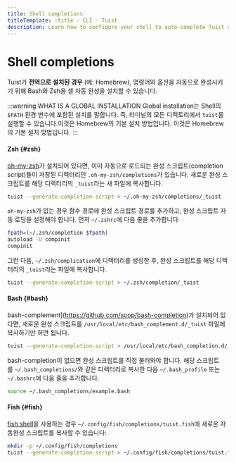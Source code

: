 ```yaml
---
title: Shell completions
titleTemplate: :title · CLI · Tuist
description: Learn how to configure your shell to auto-complete Tuist commands.
---
```


# Shell completions

Tuist가 **전역으로 설치된 경우** (예: Homebrew),
명령어와 옵션을 자동으로 완성시키기 위해 Bash와 Zsh용 셀 자동 완성을 설치할 수 있습니다.

:::warning WHAT IS A GLOBAL INSTALLATION
Global installation는 Shell의 `$PATH` 환경 변수에 포함된 설치를 말합니다. 즉, 터미널의 모든 디렉토리에서 `tuist`를 실행할 수 있습니다.이것은 Homebrew의 기본 설치 방법입니다. 이것은 Homebrew의 기본 설치 방법입니다.
:::

#### Zsh {#zsh}

[oh-my-zsh](https://ohmyz.sh)가 설치되어 있다면, 이미 자동으로 로드되는 완성 스크립트(completion script)들이 저장된 디렉터리인 `.oh-my-zsh/completions`가 있습니다. 새로운 완성 스크립트를 해당 디렉터리의 `_tuist`라는 새 파일에 복사합니다.

```bash
tuist --generate-completion-script > ~/.oh-my-zsh/completions/_tuist
```

`oh-my-zsh`가 없는 경우 함수 경로에 완성 스크립트 경로를 추가하고, 완성 스크립트 자동 로딩을 설정해야 합니다. 먼저 `~/.zshrc`에 다음 줄을 추가합니다

```bash
fpath=(~/.zsh/completion $fpath)
autoload -U compinit
compinit
```

그런 다음, `~/.zsh/complication`에 디렉터리를 생성한 후, 완성 스크립트를 해당 디렉터리의 `_tuist`라는 파일에 복사합니다.

```bash
tuist --generate-completion-script > ~/.zsh/completion/_tuist
```

#### Bash {#bash}

bash-complement](https://github.com/scop/bash-completion)가 설치되어 있다면, 새로운 완성 스크립트를 `/usr/local/etc/bash_complement.d/_tuist` 파일에 복사하기만 하면 됩니다.

```bash
tuist --generate-completion-script > /usr/local/etc/bash_completion.d/_tuist
```

bash-completion이 없으면 완성 스크립트를 직접 불러와야 합니다. 해당 스크립트를 `~/.bash_completions/`와 같은 디렉터리로 복사한 다음 `~/.bash_profile` 또는 `~/.bashrc`에 다음 줄을 추가합니다.

```bash
source ~/.bash_completions/example.bash
```

#### Fish {#fish}

[fish shell](https://fishshell.com)을 사용하는 경우 `~/.config/fish/completions/tuist.fish`에 새로운 자동완성 스크립트를 복사할 수 있습니다:

```bash
mkdir -p ~/.config/fish/completions
tuist --generate-completion-script > ~/.config/fish/completions/tuist.fish
```
